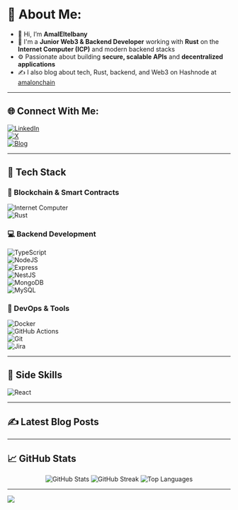 # 💫 About Me:
- 👋 Hi, I’m **AmalEltelbany**
- 🧠 I'm a **Junior Web3 & Backend Developer** working with **Rust** on the **Internet Computer (ICP)** and modern backend stacks  
- ⚙️ Passionate about building **secure, scalable APIs** and **decentralized applications**
- ✍️ I also blog about tech, Rust, backend, and Web3 on Hashnode at [amalonchain](https://hashnode.com/@amalonchain)

---

## 🌐 Connect With Me:
[![LinkedIn](https://img.shields.io/badge/LinkedIn-%230077B5.svg?logo=linkedin&logoColor=white)](https://linkedin.com/in/AmalEltelbany)  
[![X](https://img.shields.io/badge/X-black.svg?logo=X&logoColor=white)](https://x.com/amaal_1_2)  
[![Blog](https://img.shields.io/badge/Blog-%23FFA500.svg?style=plastic&logo=hashnode&logoColor=white)](https://hashnode.com/@amalonchain)

---

## 🧰 Tech Stack

### 🔗 Blockchain & Smart Contracts
![Internet Computer](https://img.shields.io/badge/Internet%20Computer-000000?style=plastic&logo=internet-computer&logoColor=white)  
![Rust](https://img.shields.io/badge/rust-%23000000.svg?style=plastic&logo=rust&logoColor=white)

### 💻 Backend Development
![TypeScript](https://img.shields.io/badge/typescript-%23007ACC.svg?style=plastic&logo=typescript&logoColor=white)  
![NodeJS](https://img.shields.io/badge/node.js-6DA55F?style=plastic&logo=node.js&logoColor=white)  
![Express](https://img.shields.io/badge/express.js-%23404d59.svg?style=plastic&logo=express&logoColor=white)  
![NestJS](https://img.shields.io/badge/nestjs-%23E0234E.svg?style=plastic&logo=nestjs&logoColor=white)  
![MongoDB](https://img.shields.io/badge/MongoDB-%234ea94b.svg?style=plastic&logo=mongodb&logoColor=white)  
![MySQL](https://img.shields.io/badge/mysql-4479A1.svg?style=plastic&logo=mysql&logoColor=white)

### 🧪 DevOps & Tools
![Docker](https://img.shields.io/badge/docker-%230db7ed.svg?style=plastic&logo=docker&logoColor=white)  
![GitHub Actions](https://img.shields.io/badge/GitHub%20Actions-2088FF?style=plastic&logo=github-actions&logoColor=white)  
![Git](https://img.shields.io/badge/git-%23F05033.svg?style=plastic&logo=git&logoColor=white)  
![Jira](https://img.shields.io/badge/jira-%230A0FFF.svg?style=plastic&logo=jira&logoColor=white)

---

## 🎨 Side Skills
![React](https://img.shields.io/badge/react-%2320232a.svg?style=plastic&logo=react&logoColor=%2361DAFB)

---

## ✍️ Latest Blog Posts
<!-- BLOG-POST-LIST:START -->
<!-- BLOG-POST-LIST:END -->

---

## 📈 GitHub Stats
<p align="center">
  <img src="https://github-readme-stats.vercel.app/api?username=AmalEltelbany&show_icons=true&theme=tokyonight" alt="GitHub Stats" />
  <img src="https://github-readme-streak-stats.herokuapp.com?user=AmalEltelbany&theme=tokyonight" alt="GitHub Streak" />
  <img src="https://github-readme-stats.vercel.app/api/top-langs/?username=AmalEltelbany&layout=compact&theme=tokyonight" alt="Top Languages" />
</p>

---

[![](https://visitcount.itsvg.in/api?id=AmalEltelbany&icon=0&color=0)](https://visitcount.itsvg.in)

<!-- Proudly built with ❤️ by Amal & GPRM (https://gprm.itsvg.in) -->
